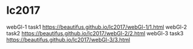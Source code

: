 # lc2017
webGl-1   task1 https://beautifus.github.io/lc2017/webGl-1/1.html
webGl-2   task2 https://beautifus.github.io/lc2017/webGl-2/2.html
webGl-3   task3 https://beautifus.github.io/lc2017/webGl-3/3.html
 
